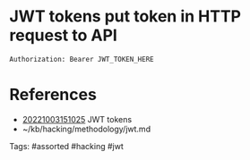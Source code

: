 # JWT tokens put token in HTTP request to API
```http
Authorization: Bearer JWT_TOKEN_HERE
```

# References
- [20221003151025](/zet/20221003151025/README.md) JWT tokens
- ~/kb/hacking/methodology/jwt.md

Tags:
    #assorted #hacking #jwt
